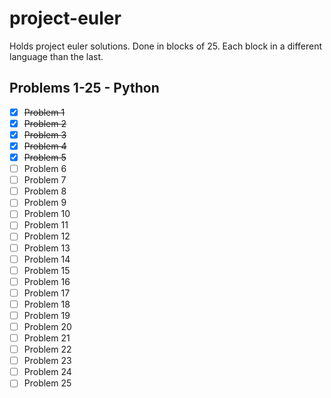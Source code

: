 # project-euler

Holds project euler solutions. Done in blocks of 25. Each block in a different language than the last.

## Problems 1-25 - Python
- [x] ~~Problem 1~~
- [x] ~~Problem 2~~
- [x] ~~Problem 3~~
- [x] ~~Problem 4~~
- [x] ~~Problem 5~~
- [ ] Problem 6
- [ ] Problem 7
- [ ] Problem 8
- [ ] Problem 9
- [ ] Problem 10
- [ ] Problem 11
- [ ] Problem 12
- [ ] Problem 13
- [ ] Problem 14
- [ ] Problem 15
- [ ] Problem 16
- [ ] Problem 17
- [ ] Problem 18
- [ ] Problem 19
- [ ] Problem 20
- [ ] Problem 21
- [ ] Problem 22
- [ ] Problem 23
- [ ] Problem 24
- [ ] Problem 25
